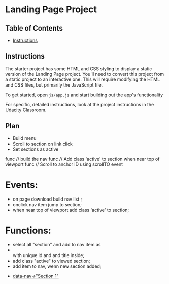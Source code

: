 # Landing Page Project

## Table of Contents

* [Instructions](#instructions)

## Instructions

The starter project has some HTML and CSS styling to display a static version of the Landing Page project. You'll need to convert this project from a static project to an interactive one. This will require modifying the HTML and CSS files, but primarily the JavaScript file.

To get started, open `js/app.js` and start building out the app's functionality

For specific, detailed instructions, look at the project instructions in the Udacity Classroom.



## Plan

- Build menu 
- Scroll to section on link click
- Set sections as active

func // build the nav
func // Add class 'active' to section when near top of viewport
func // Scroll to anchor ID using scrollTO event

# Events: 
- on page download build nav list ;
- onclick nav item jump to section;
- when near top of viewport add class 'active' to section;


# Functions:
- select all "section"  and add to nav item as <li id="nav_section"></li> with unique id and <a></a> and title inside;
- add class "active" to viewed section;
- add item to nav, wenn new section added;

     
     
<nav class="navbar__menu">
      <!-- Navigation starts as empty UL that will be populated with JS -->
    
  <ul id="navbar__list">
    <li id="nav_section_id"> <a href="#section_id" id="nav_section_id_link"> data-nav->"Section 1"</a> </li>
  </ul>
</nav>



